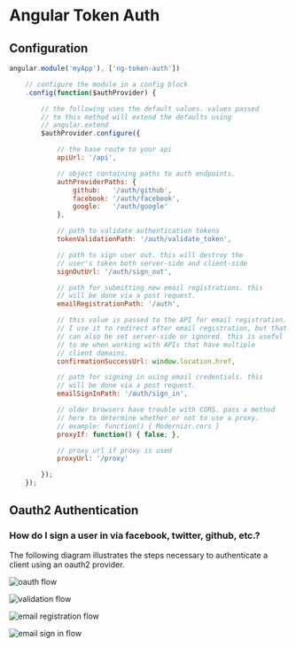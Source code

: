 # Angular Token Auth

## Configuration

~~~javascript
angular.module('myApp'), ['ng-token-auth'])

	// configure the module in a config block
	.config(function($authProvider) {

		// the following uses the default values. values passed
		// to this method will extend the defaults using
		// angular.extend
		$authProvider.configure({

			// the base route to your api
			apiUrl: '/api',

			// object containing paths to auth endpoints.
			authProviderPaths: {
        		github:   '/auth/github',
        		facebook: '/auth/facebook',
        		google:   '/auth/google'
			},

			// path to validate authentication tokens
			tokenValidationPath: '/auth/validate_token',

			// path to sign user out. this will destroy the
			// user's token both server-side and client-side
			signOutUrl: '/auth/sign_out',

			// path for submitting new email registrations. this
			// will be done via a post request.
			emailRegistrationPath: '/auth',

			// this value is passed to the API for email registration.
			// I use it to redirect after email registration, but that
			// can also be set server-side or ignored. this is useful
			// to me when working with APIs that have multiple
			// client domains.
			confirmationSuccessUrl: window.location.href,

			// path for signing in using email credentials. this
			// will be done via a post request.
			emailSignInPath: '/auth/sign_in',

			// older browsers have trouble with CORS. pass a method
			// here to determine whether or not to use a proxy.
			// example: function() { Modernizr.cors }
			proxyIf: function() { false; },

			// proxy url if proxy is used
			proxyUrl: '/proxy'

		});
	});
~~~

## Oauth2 Authentication

### How do I sign a user in via facebook, twitter, github, etc.?

The following diagram illustrates the steps necessary to authenticate a client using an oauth2 provider.

![oauth flow](https://github.com/lynndylanhurley/ng-token-auth/raw/master/test/app/images/flow/omniauth-flow.jpg)




![validation flow](https://github.com/lynndylanhurley/ng-token-auth/raw/master/test/app/images/flow/validation-flow.jpg)

![email registration flow](https://github.com/lynndylanhurley/ng-token-auth/raw/master/test/app/images/flow/email-registration-flow.jpg)

![email sign in flow](https://github.com/lynndylanhurley/ng-token-auth/raw/master/test/app/images/flow/email-sign-in-flow.jpg)
